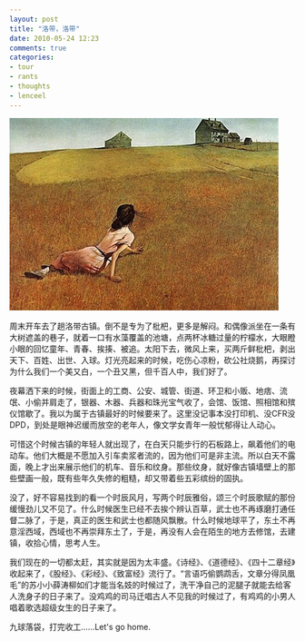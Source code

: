 ```yaml
---
layout: post
title: "洛带，洛带"
date: 2010-05-24 12:23
comments: true
categories: 
- tour
- rants
- thoughts
- lenceel
---
```


![](/downloads/images/beautiful_loser.png "Don't touch me...")

周末开车去了趟洛带古镇。倒不是专为了枇杷，更多是解闷。和偶像派坐在一条有大树遮盖的巷子，就着一口有水藻覆盖的池塘，点两杯冰糖过量的柠檬水，大眼瞪小眼的回忆童年、青春、挨揍、被追。太阳下去，微风上来，买两斤鲜枇杷，剥出天下、百姓、出世、入球。灯光亮起来的时候，吃伤心凉粉，砍公社烧鹅，再探讨为什么我们一个美又白，一个丑又黑，但千百人中，我们好了。

夜幕洒下来的时候，街面上的工商、公安、城管、街道、环卫和小贩、地痞、流氓、小偷并肩走了，银器、木器、兵器和珠光宝气收了，会馆、饭馆、照相馆和殡仪馆歇了。我以为属于古镇最好的时候要来了。这里没记事本没打印机、没CFR没DPD，到处是眼神迟缓而放空的老年人，像文学女青年一般忧郁得让人动心。

可惜这个时候古镇的年轻人就出现了，在白天只能步行的石板路上，飙着他们的电动车。他们大概是不愿加入引车卖浆者流的，因为他们可是非主流。所以白天不露面，晚上才出来展示他们的机车、音乐和纹身。那些纹身，就好像古镇墙壁上的那些壁画一般，既有些年久失修的粗糙，却又带着些五彩缤纷的固执。

没了，好不容易找到的看一个时辰风月，写两个时辰雅俗，颂三个时辰歌赋的那份缓慢劲儿又不见了。什么时候医生已经不去挨个辨认百草，武士也不再琢磨打通任督二脉了，于是，真正的医生和武士也都随风飘散。什么时候地球平了，东土不再意淫西域，西域也不再崇拜东土了，于是，再没有人会在陌生的地方去修馆，去建镇，收拾心情，思考人生。

我们现在的一切都太赶，其实就是因为太丰盛。《诗经》、《道德经》、《四十二章经》收起来了，《股经》、《彩经》、《致富经》流行了。“言语巧偷鹦鹉舌，文章分得凤凰毛”的苏小小薛涛柳如们才能当名妓的时候过了，洗干净自己的泥腿子就能去给客人洗身子的日子来了。没鸡鸡的司马迁唱古人不见我的时候过了，有鸡鸡的小男人唱着歌选超级女生的日子来了。

九球落袋，打完收工……Let's go home.